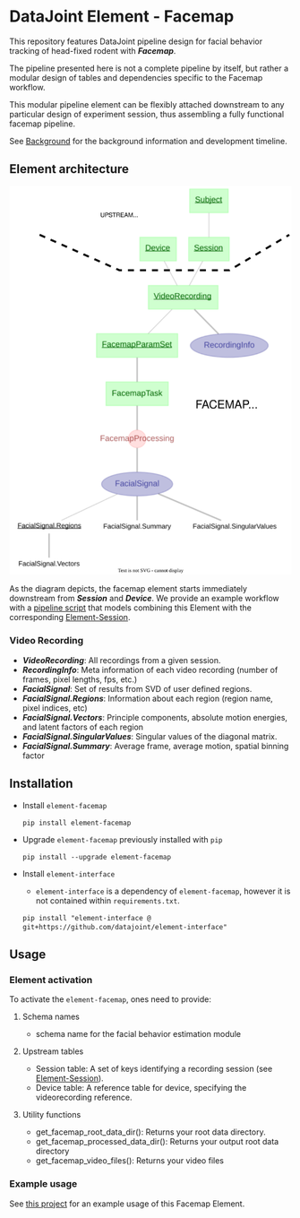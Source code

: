 # DataJoint Element - Facemap
This repository features DataJoint pipeline design for facial behavior tracking of head-fixed rodent with ***Facemap***.

The pipeline presented here is not a complete pipeline by itself,
 but rather a modular design of tables and dependencies specific to the Facemap workflow. 

This modular pipeline element can be flexibly attached downstream to 
any particular design of experiment session, thus assembling 
a fully functional facemap pipeline.

See [Background](Background.md) for the background information and development timeline.

## Element architecture

![element-facemap diagram](images/attached_facemap_element.svg)

As the diagram depicts, the facemap element starts immediately downstream from ***Session*** and ***Device***.
We provide an example workflow with a [pipeline script](https://github.com/datajoint/workflow-facemap/blob/main/workflow_facemap/pipeline.py) 
that models combining this Element with the corresponding [Element-Session](https://github.com/datajoint/element-session).

### Video Recording

+ ***VideoRecording***: All recordings from a given session.
+ ***RecordingInfo***: Meta information of each video recording (number of frames, pixel lengths, fps, etc.)
+ ***FacialSignal***: Set of results from SVD of user defined regions.
+ ***FacialSignal.Regions***: Information about each region (region name, pixel indices, etc)
+ ***FacialSignal.Vectors***: Principle components, absolute motion energies, and latent factors of each region
+ ***FacialSignal.SingularValues***: Singular values of the diagonal matrix.
+ ***FacialSignal.Summary***: Average frame, average motion, spatial binning factor


## Installation

+ Install `element-facemap`
     ```
     pip install element-facemap
     ```

+ Upgrade `element-facemap` previously installed with `pip`
     ```
     pip install --upgrade element-facemap
     ```

+ Install `element-interface`

    + `element-interface` is a dependency of `element-facemap`, however it is not contained within `requirements.txt`.
     
    ```
    pip install "element-interface @ git+https://github.com/datajoint/element-interface"
    ```

## Usage

### Element activation

To activate the `element-facemap`, ones need to provide:

1. Schema names
    + schema name for the facial behavior estimation module

2. Upstream tables
    + Session table: A set of keys identifying a recording session (see [Element-Session](https://github.com/datajoint/element-session)).
    + Device table: A reference table for device, specifying the videorecording reference.

3. Utility functions
    + get_facemap_root_data_dir(): Returns your root data directory.
    + get_facemap_processed_data_dir(): Returns your output root data directory
    + get_facemap_video_files(): Returns your video files

### Example usage

See [this project](https://github.com/datajoint/workflow-facemap) for an example usage of this Facemap Element.
